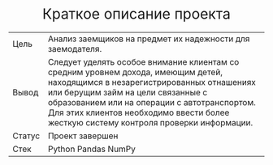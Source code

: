<h1 style="font-weight:normal" align="center">Краткое описание проекта</h1>

<table whidt=100% valign=top >
  <tr>
    <td>Цель</td>
    <td>Анализ заемщиков на предмет их надежности для заемодателя.</td>
  </tr>
  <tr>
    <td>Вывод</td>
    <td>Следует уделять особое внимание клиентам со средним уровнем дохода, имеющим детей, находящимся в незарегистрированных отнашениях или берущим займ на цели связанные с образованием или на операции с автотранспортом. Для этих клиентов необходимо ввести более жесткую систему контроля проверки информации.</td>
  </tr>
  <tr>
    <td>Статус</td>
    <td>Проект завершен</td>
  </tr>
  <tr>
    <td>Стек</td>
    <td>Python Pandas NumPy</td>
  </tr>
</table>
